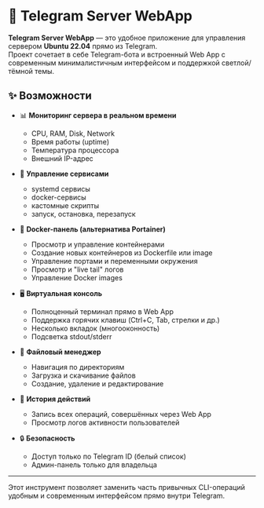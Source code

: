 # 🚀 Telegram Server WebApp

**Telegram Server WebApp** — это удобное приложение для управления сервером **Ubuntu 22.04** прямо из Telegram.  
Проект сочетает в себе Telegram-бота и встроенный Web App с современным минималистичным интерфейсом и поддержкой светлой/тёмной темы.  

## ✨ Возможности

- 📊 **Мониторинг сервера в реальном времени**  
  - CPU, RAM, Disk, Network  
  - Время работы (uptime)  
  - Температура процессора  
  - Внешний IP-адрес  

- 🔧 **Управление сервисами**  
  - systemd сервисы  
  - docker-сервисы  
  - кастомные скрипты  
  - запуск, остановка, перезапуск  

- 🐳 **Docker-панель (альтернатива Portainer)**  
  - Просмотр и управление контейнерами  
  - Создание новых контейнеров из Dockerfile или image  
  - Управление портами и переменными окружения  
  - Просмотр и "live tail" логов  
  - Управление Docker images  

- 🖥 **Виртуальная консоль**  
  - Полноценный терминал прямо в Web App  
  - Поддержка горячих клавиш (Ctrl+C, Tab, стрелки и др.)  
  - Несколько вкладок (многооконность)  
  - Подсветка stdout/stderr  

- 📂 **Файловый менеджер**  
  - Навигация по директориям  
  - Загрузка и скачивание файлов  
  - Создание, удаление и редактирование  

- 📜 **История действий**  
  - Запись всех операций, совершённых через Web App  
  - Просмотр логов активности пользователей  

- 🔒 **Безопасность**  
  - Доступ только по Telegram ID (белый список)  
  - Админ-панель только для владельца  

---

Этот инструмент позволяет заменить часть привычных CLI-операций удобным и современным интерфейсом прямо внутри Telegram.  